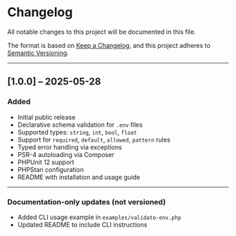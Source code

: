 # Changelog

All notable changes to this project will be documented in this file.

The format is based on [Keep a Changelog](https://keepachangelog.com/en/1.0.0/),
and this project adheres to [Semantic Versioning](https://semver.org/spec/v2.0.0.html).

---

## [1.0.0] – 2025-05-28

### Added
- Initial public release
- Declarative schema validation for `.env` files
- Supported types: `string`, `int`, `bool`, `float`
- Support for `required`, `default`, `allowed`, `pattern` rules
- Typed error handling via exceptions
- PSR-4 autoloading via Composer
- PHPUnit 12 support
- PHPStan configuration
- README with installation and usage guide

---

### Documentation-only updates (not versioned)
- Added CLI usage example in `examples/validate-env.php`
- Updated README to include CLI instructions
